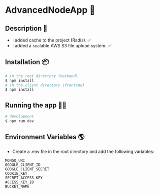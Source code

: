 # AdvancedNodeApp 🚀

## Description 📝

- I added cache to the project (Radis). ✅
- I added a scalable AWS S3 file upload system. ✅

## Installation 📦

```bash
# in the root directory (backend)
$ npm install
# in the client directory (frontend)
$ npm install
```

## Running the app 🏃‍♂️

```bash
# development
$ npm run dev
```

## Environment Variables 🌎

- Create a .env file in the root directory and add the following variables:

```
MONGO_URI
GOOGLE_CLIENT_ID
GOOGLE_CLIENT_SECRET
COOKIE_KEY
SECRET_ACCESS_KEY
ACCESS_KEY_ID
BUCKET_NAME
```
